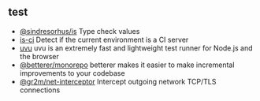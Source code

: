 ## test

- [@sindresorhus/is](https://github.com/sindresorhus/is) Type check values
- [is-ci](https://github.com/watson/is-ci) Detect if the current environment is a CI server
- [uvu](https://github.com/lukeed/uvu) uvu is an extremely fast and lightweight test runner for Node.js and the browser
- [@betterer/monorepo](https://github.com/phenomnomnominal/betterer) betterer makes it easier to make incremental improvements to your codebase
- [@gr2m/net-interceptor](https://github.com/gr2m/node-net-interceptor) Intercept outgoing network TCP/TLS connections